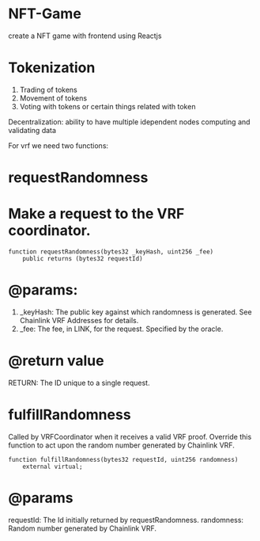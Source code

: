 # NFT-Game
create a NFT game  with frontend using Reactjs

# Tokenization

1. Trading of tokens
2. Movement of tokens
3. Voting with tokens or certain things related with token

Decentralization: ability to have multiple idependent nodes computing and validating data

For vrf we need two functions:

# requestRandomness
# Make a request to the VRF coordinator.
```shell
function requestRandomness(bytes32 _keyHash, uint256 _fee)
    public returns (bytes32 requestId)
```
# @params:

1. _keyHash: The public key against which randomness is generated. See Chainlink VRF Addresses for details.
2. _fee: The fee, in LINK, for the request. Specified by the oracle.

# @return value
RETURN: The ID unique to a single request.

# fulfillRandomness

Called by VRFCoordinator when it receives a valid VRF proof. Override this function to act upon the random number generated by Chainlink VRF.
```shell
function fulfillRandomness(bytes32 requestId, uint256 randomness)
    external virtual;
```
# @params
requestId: The Id initially returned by requestRandomness.
randomness: Random number generated by Chainlink VRF.


